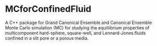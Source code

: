 # MCforConfinedFluid
A C++ package for Grand Canonical Ensemble and Canonical Ensemble Monte Carlo simulation (MC) for studying the equiliibrium properties of multicomponent hard-sphere, square-well, and Lennard-Jones fluids confined in a slit pore or a porous media.
